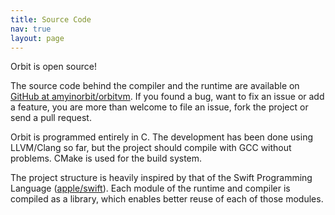 ```yaml
---
title: Source Code
nav: true
layout: page
---
```


Orbit is open source!

The source code behind the compiler and the runtime are available on [GitHub at amyinorbit/orbitvm](https://github.com/amyinorbit/orbitvm). If you found a bug, want to fix an issue or add a feature, you are more than welcome to file an issue, fork the project or send a pull request.

Orbit is programmed entirely in C. The development has been done using LLVM/Clang so far, but the project should compile with GCC without problems. CMake is used for the build system.

The project structure is heavily inspired by that of the Swift Programming Language ([apple/swift](https://github.com/apple/swift)). Each module of the runtime and compiler is compiled as a library, which enables better reuse of each of those modules.

